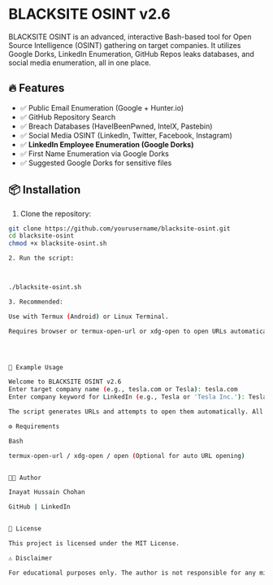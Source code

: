 

# BLACKSITE OSINT v2.6

BLACKSITE OSINT is an advanced, interactive Bash-based tool for Open Source Intelligence (OSINT) gathering on target companies. It utilizes 
Google Dorks, 
LinkedIn Enumeration, 
GitHub Repos
leaks databases, and social media enumeration, all in one place.

## 🔥 Features

- ✅ Public Email Enumeration (Google + Hunter.io)
- ✅ GitHub Repository Search
- ✅ Breach Databases (HaveIBeenPwned, IntelX, Pastebin)
- ✅ Social Media OSINT (LinkedIn, Twitter, Facebook, Instagram)
- ✅ **LinkedIn Employee Enumeration (Google Dorks)**
- ✅ First Name Enumeration via Google Dorks
- ✅ Suggested Google Dorks for sensitive files

## 📦 Installation

1. Clone the repository:
```bash
git clone https://github.com/yourusername/blacksite-osint.git
cd blacksite-osint
chmod +x blacksite-osint.sh

2. Run the script:



./blacksite-osint.sh

3. Recommended:

Use with Termux (Android) or Linux Terminal.

Requires browser or termux-open-url or xdg-open to open URLs automatically.




📑 Example Usage

Welcome to BLACKSITE OSINT v2.6
Enter target company name (e.g., tesla.com or Tesla): tesla.com
Enter company keyword for LinkedIn (e.g., Tesla or 'Tesla Inc.'): Tesla

The script generates URLs and attempts to open them automatically. All links are saved in a report_TARGET.txt file.

⚙️ Requirements

Bash

termux-open-url / xdg-open / open (Optional for auto URL opening)


👨‍💻 Author

Inayat Hussain Chohan

GitHub | LinkedIn


📄 License

This project is licensed under the MIT License.

⚠️ Disclaimer

For educational purposes only. The author is not responsible for any misuse of this tool.
